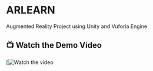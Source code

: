 # ARLEARN
Augmented Reality Project using Unity and Vuforia Engine

## 📺 Watch the Demo Video

[![Watch the video](https://drive.google.com/file/d/1bjisZT9HBFJ_mLiJtwN5jqq8-vFgSTH5/view?usp=sharing)
